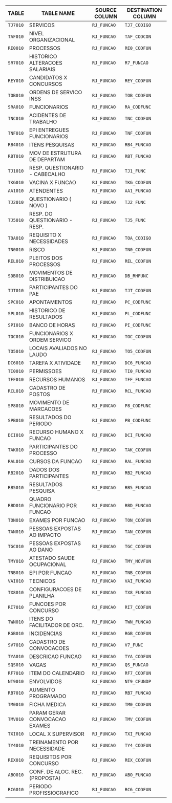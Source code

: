 | TABLE | TABLE NAME | SOURCE COLUMN | DESTINATION COLUMN |
|--------|----------------|---------------|----------------|
| `TJ7010` | SERVICOS | `RJ_FUNCAO` | `TJ7_CODIGO` |
| `TAF010` | NIVEL ORGANIZACIONAL | `RJ_FUNCAO` | `TAF_CODCON` |
| `RE0010` | PROCESSOS | `RJ_FUNCAO` | `RE0_CODFUN` |
| `SR7010` | HISTORICO ALTERACOES SALARIAIS | `RJ_FUNCAO` | `R7_FUNCAO` |
| `REY010` | CANDIDATOS X CONCURSOS | `RJ_FUNCAO` | `REY_CODFUN` |
| `TOB010` | ORDENS DE SERVICO INSS | `RJ_FUNCAO` | `TOB_CODFUN` |
| `SRA010` | FUNCIONARIOS | `RJ_FUNCAO` | `RA_CODFUNC` |
| `TNC010` | ACIDENTES DE TRABALHO | `RJ_FUNCAO` | `TNC_CODFUN` |
| `TNF010` | EPI ENTREGUES FUNCIONARIOS | `RJ_FUNCAO` | `TNF_CODFUN` |
| `RB4010` | ITENS PESQUISAS | `RJ_FUNCAO` | `RB4_FUNCAO` |
| `RBT010` | MOV DE ESTRUTURA DE DEPARTAM | `RJ_FUNCAO` | `RBT_FUNCAO` |
| `TJ1010` | RESP. QUESTIONARIO - CABECALHO | `RJ_FUNCAO` | `TJ1_FUNC` |
| `TKG010` | VACINA X FUNCAO | `RJ_FUNCAO` | `TKG_CODFUN` |
| `AA1010` | ATENDENTES | `RJ_FUNCAO` | `AA1_FUNCAO` |
| `TJ2010` | QUESTIONARIO ( NOVO ) | `RJ_FUNCAO` | `TJ2_FUNC` |
| `TJ5010` | RESP. DO QUESTIONARIO - RESP. | `RJ_FUNCAO` | `TJ5_FUNC` |
| `TOA010` | REQUISITO X NECESSIDADES | `RJ_FUNCAO` | `TOA_CODIGO` |
| `TN0010` | RISCO | `RJ_FUNCAO` | `TN0_CODFUN` |
| `REL010` | PLEITOS DOS PROCESSOS | `RJ_FUNCAO` | `REL_CODFUN` |
| `SDB010` | MOVIMENTOS DE DISTRIBUICAO | `RJ_FUNCAO` | `DB_RHFUNC` |
| `TJT010` | PARTICIPANTES DO PAE | `RJ_FUNCAO` | `TJT_CODFUN` |
| `SPC010` | APONTAMENTOS | `RJ_FUNCAO` | `PC_CODFUNC` |
| `SPL010` | HISTORICO DE RESULTADOS | `RJ_FUNCAO` | `PL_CODFUNC` |
| `SPI010` | BANCO DE HORAS | `RJ_FUNCAO` | `PI_CODFUNC` |
| `TOC010` | FUNCIONARIOS X ORDEM SERVICO | `RJ_FUNCAO` | `TOC_CODFUN` |
| `TO5010` | LOCAIS AVALIADOS NO LAUDO | `RJ_FUNCAO` | `TO5_CODFUN` |
| `DC6010` | TAREFA X ATIVIDADE | `RJ_FUNCAO` | `DC6_FUNCAO` |
| `TI0010` | PERMISSOES | `RJ_FUNCAO` | `TI0_FUNCAO` |
| `TFF010` | RECURSOS HUMANOS | `RJ_FUNCAO` | `TFF_FUNCAO` |
| `RCL010` | CADASTRO DE POSTOS | `RJ_FUNCAO` | `RCL_FUNCAO` |
| `SP8010` | MOVIMENTO DE MARCACOES | `RJ_FUNCAO` | `P8_CODFUNC` |
| `SPB010` | RESULTADOS DO PERIODO | `RJ_FUNCAO` | `PB_CODFUNC` |
| `DCI010` | RECURSO HUMANO X FUNCAO | `RJ_FUNCAO` | `DCI_FUNCAO` |
| `TAK010` | PARTICIPANTES DO PROCESSO | `RJ_FUNCAO` | `TAK_CODFUN` |
| `RAL010` | CURSOS DA FUNCAO | `RJ_FUNCAO` | `RAL_FUNCAO` |
| `RB2010` | DADOS DOS PARTICIPANTES | `RJ_FUNCAO` | `RB2_FUNCAO` |
| `RB5010` | RESULTADOS PESQUISA | `RJ_FUNCAO` | `RB5_FUNCAO` |
| `RBD010` | QUADRO FUNCIONARIO POR FUNCAO | `RJ_FUNCAO` | `RBD_FUNCAO` |
| `TON010` | EXAMES POR FUNCAO | `RJ_FUNCAO` | `TON_CODFUN` |
| `TAN010` | PESSOAS EXPOSTAS AO IMPACTO | `RJ_FUNCAO` | `TAN_CODFUN` |
| `TGC010` | PESSOAS EXPOSTAS AO DANO | `RJ_FUNCAO` | `TGC_CODFUN` |
| `TMY010` | ATESTADO SAUDE OCUPACIONAL | `RJ_FUNCAO` | `TMY_NOVFUN` |
| `TNB010` | EPI POR FUNCAO | `RJ_FUNCAO` | `TNB_CODFUN` |
| `VAI010` | TECNICOS | `RJ_FUNCAO` | `VAI_FUNCAO` |
| `TX8010` | CONFIGURACOES DE PLANILHA | `RJ_FUNCAO` | `TX8_FUNCAO` |
| `RI7010` | FUNCOES POR CONCURSO | `RJ_FUNCAO` | `RI7_CODFUN` |
| `TWN010` | ITENS DO FACILITADOR DE ORC. | `RJ_FUNCAO` | `TWN_FUNCAO` |
| `RGB010` | INCIDENCIAS | `RJ_FUNCAO` | `RGB_CODFUN` |
| `SV7010` | CADASTRO DE CONVOCACOES | `RJ_FUNCAO` | `V7_FUNC` |
| `TYA010` | DESCRICAO FUNCAO | `RJ_FUNCAO` | `TYA_CODFUN` |
| `SQS010` | VAGAS | `RJ_FUNCAO` | `QS_FUNCAO` |
| `RF7010` | ITEM DO CALENDARIO | `RJ_FUNCAO` | `RF7_CODFUN` |
| `NT9010` | ENVOLVIDOS | `RJ_FUNCAO` | `NT9_CFUNDP` |
| `RB7010` | AUMENTO PROGRAMADO | `RJ_FUNCAO` | `RB7_FUNCAO` |
| `TM0010` | FICHA MEDICA | `RJ_FUNCAO` | `TM0_CODFUN` |
| `TMV010` | PARAM GERAR CONVOCACAO EXAMES | `RJ_FUNCAO` | `TMV_CODFUN` |
| `TXI010` | LOCAL X SUPERVISOR | `RJ_FUNCAO` | `TXI_FUNCAO` |
| `TY4010` | TREINAMENTO POR NECESSIDADE | `RJ_FUNCAO` | `TY4_CODFUN` |
| `REX010` | REQUISITOS POR CONCURSO | `RJ_FUNCAO` | `REX_CODFUN` |
| `ABO010` | CONF. DE ALOC. REC. (PROPOSTA) | `RJ_FUNCAO` | `ABO_FUNCAO` |
| `RC6010` | PERIODO PROFISSIOGRAFICO | `RJ_FUNCAO` | `RC6_CODFUN` |
